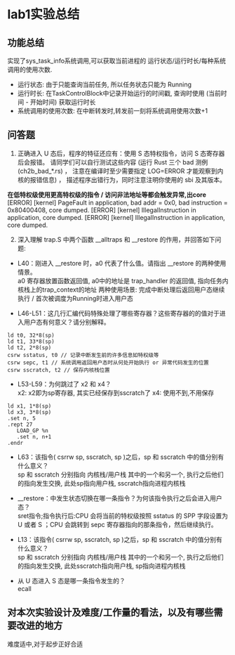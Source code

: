 # lab1实验总结
## 功能总结
实现了sys_task_info系统调用,可以获取当前进程的 运行状态/运行时长/每种系统调用的使用次数.  
- 运行状态: 由于只能查询当前任务, 所以任务状态只能为 Running
- 运行时长: 在TaskControlBlock中记录开始运行的时间戳, 查询时使用 (当前时间 - 开始时间) 获取运行时长
- 系统调用的使用次数: 在中断转发时,转发前一刻将系统调用使用次数+1
## 问答题
1. 正确进入 U 态后，程序的特征还应有：使用 S 态特权指令，访问 S 态寄存器后会报错。 请同学们可以自行测试这些内容 (运行 Rust 三个 bad 测例 (ch2b_bad_*.rs) ， 注意在编译时至少需要指定 LOG=ERROR 才能观察到内核的报错信息) ， 描述程序出错行为，同时注意注明你使用的 sbi 及其版本。
  
**在低特权级使用更高特权级的指令 / 访问非法地址等都会触发异常,出core**
[ERROR] [kernel] PageFault in application, bad addr = 0x0, bad instruction = 0x80400408, core dumped.
[ERROR] [kernel] IllegalInstruction in application, core dumped.
[ERROR] [kernel] IllegalInstruction in application, core dumped.  
  
2. 深入理解 trap.S 中两个函数 __alltraps 和 __restore 的作用，并回答如下问题:

- L40：刚进入 __restore 时，a0 代表了什么值。请指出 __restore 的两种使用情景。    
a0 寄存器放置函数返回值, a0中的地址是 trap_handler 的返回值, 指向任务内核栈上的trap_context的地址
两种使用场景: 完成中断处理后返回用户态继续执行 / 首次被调度为Running时进入用户态

- L46-L51：这几行汇编代码特殊处理了哪些寄存器？这些寄存器的的值对于进入用户态有何意义？请分别解释。  
```
ld t0, 32*8(sp)
ld t1, 33*8(sp)
ld t2, 2*8(sp)
csrw sstatus, t0 // 记录中断发生前的许多信息如特权级等
csrw sepc, t1 // 系统调用返回用户态时从何处开始执行 or 异常代码发生的位置
csrw sscratch, t2 // 保存内核栈位置
```

- L53-L59：为何跳过了 x2 和 x4？  
x2: x2即为sp寄存器, 其实已经保存到sscratch了
x4: 使用不到,不用保存
```
ld x1, 1*8(sp)
ld x3, 3*8(sp)
.set n, 5
.rept 27
   LOAD_GP %n
   .set n, n+1
.endr
```
- L63：该指令( csrrw sp, sscratch, sp )之后，sp 和 sscratch 中的值分别有什么意义？  
sp 和 sscratch 分别指向 内核栈/用户栈 其中的一个和另一个, 执行之后他们的指向发生交换, 此处sp指向用户栈, sscratch指向进程内核栈

- __restore：中发生状态切换在哪一条指令？为何该指令执行之后会进入用户态？  
sret指令;指令执行后:CPU 会将当前的特权级按照 sstatus 的 SPP 字段设置为 U 或者 S ；CPU 会跳转到 sepc 寄存器指向的那条指令，然后继续执行。

- L13：该指令( csrrw sp, sscratch, sp )之后，sp 和 sscratch 中的值分别有什么意义？  
sp 和 sscratch 分别指向 内核栈/用户栈 其中的一个和另一个, 执行之后他们的指向发生交换, 此处sscratch指向用户栈, sp指向进程内核栈

- 从 U 态进入 S 态是哪一条指令发生的？  
ecall
## 对本次实验设计及难度/工作量的看法，以及有哪些需要改进的地方
难度适中,对于起步正好合适
